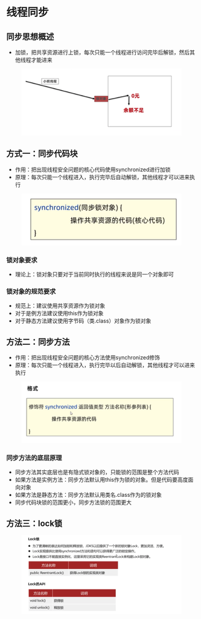 # 线程同步

## 同步思想概述

* 加锁，把共享资源进行上锁，每次只能一个线程进行访问完毕后解锁，然后其他线程才能进来

<figure><img src="../.gitbook/assets/Screen Shot 2022-11-12 at 10.36.00 PM.png" alt=""><figcaption></figcaption></figure>


## 方式一：同步代码块

* 作用：把出现线程安全问题的核心代码使用synchronized进行加锁
* 原理：每次只能一个线程进入，执行完毕后自动解锁，其他线程才可以进来执行

<figure><img src="../.gitbook/assets/Screen Shot 2022-11-12 at 10.38.01 PM.png" alt=""><figcaption></figcaption></figure>

### 锁对象要求

* 理论上：锁对象只要对于当前同时执行的线程来说是同一个对象即可

### 锁对象的规范要求

* 规范上：建议使用共享资源作为锁对象
* 对于是例方法建议使用this作为锁对象
* 对于静态方法建议使用字节码（类.class）对象作为锁对象

## 方法二：同步方法

* 作用：把出现线程安全问题的核心方法使用synchronized修饰
* 原理：每次只能一个线程进入，执行完毕以后自动解锁，其他线程才可以进来执行

<figure><img src="../.gitbook/assets/Screen Shot 2022-11-12 at 10.46.50 PM.png" alt=""><figcaption></figcaption></figure>

### 同步方法的底层原理

* 同步方法其实底层也是有隐式锁对象的，只能锁的范围是整个方法代码
* 如果方法是实例方法：同步方法默认用this作为锁的对象。但是代码要高度面向对象
* 如果方法是静态方法：同步方法默认用类名.class作为的锁对象
* 同步代码块锁的范围更小，同步方法锁的范围更大


## 方法三：lock锁

<figure><img src="../.gitbook/assets/Screen Shot 2022-11-12 at 10.53.06 PM.png" alt=""><figcaption></figcaption></figure>





